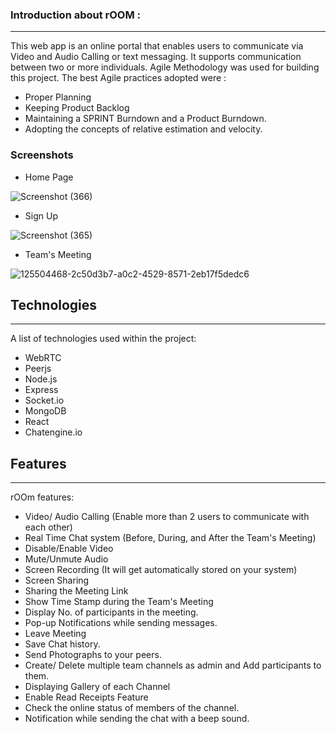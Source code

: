 

### Introduction about rOOM : 
***
This web app is an online portal that enables users to communicate via Video and Audio Calling or text messaging. It supports communication between two or more individuals.  Agile Methodology was used for building this project. The best Agile practices adopted were :

* Proper Planning
* Keeping Product Backlog
* Maintaining a SPRINT Burndown and a Product Burndown.
* Adopting the concepts of relative estimation and velocity.

### Screenshots

* Home Page


![Screenshot (366)](https://github.com/jhavishesh/rOOm/assets/61939693/27d2866d-7c3a-47f2-ac8b-90f31f4cc3ed)

* Sign Up

![Screenshot (365)](https://github.com/jhavishesh/rOOm/assets/61939693/1879494b-a417-418f-aa0f-17a0614f150c)


* Team's Meeting

![125504468-2c50d3b7-a0c2-4529-8571-2eb17f5dedc6](https://github.com/jhavishesh/rOOm/assets/61939693/ba197a95-8d79-45c6-9472-f2bd82cde1c2)


## Technologies
***
A list of technologies used within the project:
* WebRTC 
* Peerjs
* Node.js
* Express
* Socket.io
* MongoDB
* React
* Chatengine.io

## Features
***
rOOm features:
* Video/ Audio Calling (Enable more than 2 users to communicate with each other)
* Real Time Chat system (Before, During, and After the Team's Meeting)
* Disable/Enable Video
* Mute/Unmute Audio
* Screen Recording (It will get automatically stored on your system)
* Screen Sharing 
* Sharing the Meeting Link
* Show Time Stamp during the Team's Meeting
* Display No. of participants in the meeting.
* Pop-up Notifications while sending messages.
* Leave Meeting
* Save Chat history.
* Send Photographs to your peers.
* Create/ Delete multiple team channels as admin and Add participants to them.
* Displaying Gallery of each Channel
* Enable Read Receipts Feature
* Check the online status of members of the channel.
* Notification while sending the chat with a beep sound.
